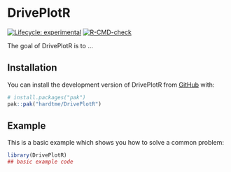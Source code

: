 
<!-- README.md is generated from README.Rmd. Please edit that file -->

# DrivePlotR

<!-- badges: start -->

[![Lifecycle:
experimental](https://img.shields.io/badge/lifecycle-experimental-orange.svg)](https://lifecycle.r-lib.org/articles/stages.html#experimental)
[![R-CMD-check](https://github.com/hardtme/DrivePlotR/actions/workflows/R-CMD-check.yaml/badge.svg)](https://github.com/hardtme/DrivePlotR/actions/workflows/R-CMD-check.yaml)
<!-- badges: end -->

The goal of DrivePlotR is to …

## Installation

You can install the development version of DrivePlotR from
[GitHub](https://github.com/) with:

``` r
# install.packages("pak")
pak::pak("hardtme/DrivePlotR")
```

## Example

This is a basic example which shows you how to solve a common problem:

``` r
library(DrivePlotR)
## basic example code
```
